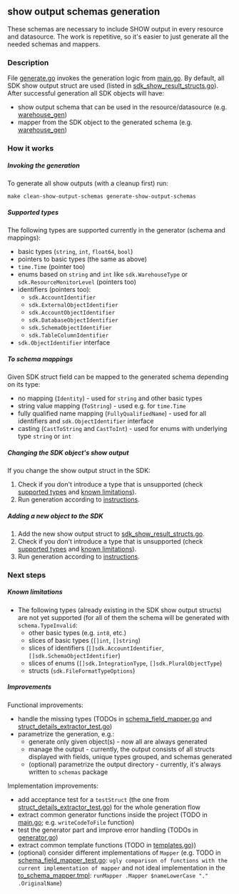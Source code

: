 ## show output schemas generation

These schemas are necessary to include SHOW output in every resource and datasource. The work is repetitive, so it's
easier to just generate all the needed schemas and mappers.

### Description

File [generate.go](../generate.go) invokes the generation logic from [main.go](./main/main.go). By default, all SDK show
output struct are used (listed in [sdk_show_result_structs.go](./sdk_show_result_structs.go)). After successful
generation all SDK objects will have:

- show output schema that can be used in the resource/datasource (e.g. [warehouse_gen](../warehouse_gen.go#L11))
- mapper from the SDK object to the generated schema (e.g. [warehouse_gen](../warehouse_gen.go#L124))

### How it works

##### Invoking the generation

To generate all show outputs (with a cleanup first) run:

```shell
make clean-show-output-schemas generate-show-output-schemas
```

##### Supported types

The following types are supported currently in the generator (schema and mappings):

- basic types (`string`, `int`, `float64`, `bool`)
- pointers to basic types (the same as above)
- `time.Time` (pointer too)
- enums based on `string` and `int` like `sdk.WarehouseType` or `sdk.ResourceMonitorLevel` (pointers too)
- identifiers (pointers too):
    - `sdk.AccountIdentifier`
    - `sdk.ExternalObjectIdentifier`
    - `sdk.AccountObjectIdentifier`
    - `sdk.DatabaseObjectIdentifier`
    - `sdk.SchemaObjectIdentifier`
    - `sdk.TableColumnIdentifier`
- `sdk.ObjectIdentifier` interface

##### To schema mappings

Given SDK struct field can be mapped to the generated schema depending on its type:
- no mapping (`Identity`) - used for `string` and other basic types
- string value mapping (`ToString`) - used e.g. for `time.Time`
- fully qualified name mapping (`FullyQualifiedName`) - used for all identifiers and `sdk.ObjectIdentifier` interface
- casting (`CastToString` and `CastToInt`) - used for enums with underlying type `string` or `int`

##### Changing the SDK object's show output

If you change the show output struct in the SDK:

1. Check if you don't introduce a type that is unsupported (check [supported types](#supported-types)
   and [known limitations](#known-limitations)).
2. Run generation according to [instructions](#invoking-the-generation).

##### Adding a new object to the SDK

1. Add the new show output struct to [sdk_show_result_structs.go](./sdk_show_result_structs.go).
2. Check if you don't introduce a type that is unsupported (check [supported types](#supported-types)
   and [known limitations](#known-limitations)).
3. Run generation according to [instructions](#invoking-the-generation).

### Next steps

##### Known limitations

- The following types (already existing in the SDK show output structs) are not yet supported (for all of them the
  schema will be generated with `schema.TypeInvalid`:
    - other basic types (e.g. `int8`, etc.)
    - slices of basic types (`[]int`, `[]string`)
    - slices of identifiers (`[]sdk.AccountIdentifier`, `[]sdk.SchemaObjectIdentifier`)
    - slices of enums (`[]sdk.IntegrationType`, `[]sdk.PluralObjectType`)
    - structs (`sdk.FileFormatTypeOptions`)

##### Improvements

Functional improvements:
- handle the missing types (TODOs in [schema_field_mapper.go](./schema_field_mapper.go) and [struct_details_extractor_test.go](./struct_details_extractor_test.go))
- parametrize the generation, e.g.:
  - generate only given object(s) - now all are always generated
  - manage the output - currently, the output consists of all structs displayed with fields, unique types grouped, and schemas generated
  - (optional) parametrize the output directory - currently, it's always written to `schemas` package

Implementation improvements:
- add acceptance test for a `testStruct` (the one from [struct_details_extractor_test.go](./struct_details_extractor_test.go)) for the whole generation flow
- extract common generator functions inside the project (TODO in [main.go](./main/main.go); e.g. `writeCodeToFile` function)
- test the generator part and improve error handling (TODOs in [generator.go](./generator.go))
- extract common template functions (TODO in [templates.go](./templates.go)))
- (optional) consider different implementations of `Mapper` (e.g. TODO in [schema_field_mapper_test.go](./schema_field_mapper_test.go): `ugly comparison of functions with the current implementation of mapper` and not ideal implementation in the [to_schema_mapper.tmpl](./templates/to_schema_mapper.tmpl): `runMapper .Mapper $nameLowerCase "." .OriginalName`)
